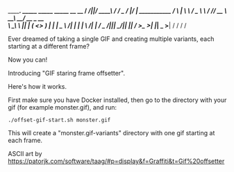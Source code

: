   ________.__  _____          _____  _____              __    __
 /  _____/|__|/ ____\   _____/ ____\/ ____\______ _____/  |__/  |_  ___________
/   \  ___|  \   __\   /  _ \   __\\   __\/  ___// __ \   __\   __\/ __ \_  __ \
\    \_\  \  ||  |    (  <_> )  |   |  |  \___ \\  ___/|  |  |  | \  ___/|  | \/
 \______  /__||__|     \____/|__|   |__| /____  >\___  >__|  |__|  \___  >__|
        \/                                    \/     \/                \/

Ever dreamed of taking a single GIF and creating multiple variants, each starting at a different frame?

Now you can!

Introducing "GIF staring frame offsetter".

Here's how it works.

First make sure you have Docker installed, then go to the directory with your gif (for example monster.gif), and run:

    ./offset-gif-start.sh monster.gif

This will create a "monster.gif-variants" directory with one gif starting at each frame.

ASCII art by https://patorjk.com/software/taag/#p=display&f=Graffiti&t=Gif%20offsetter
